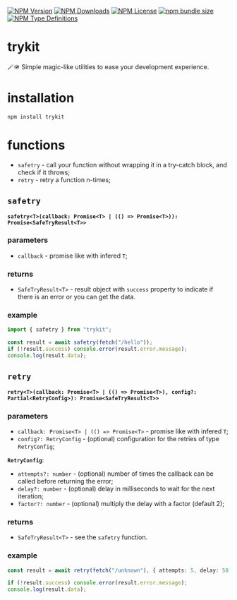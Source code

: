 [![NPM Version](https://img.shields.io/npm/v/trykit?style=flat-square?labelColor=black&color=navy)](https://npmjs.com/trykit/)
[![NPM Downloads](https://img.shields.io/npm/d18m/trykit?style=flat-square?labelColor=black&color=navy)](https://npmjs.com/trykit/)
[![NPM License](https://img.shields.io/npm/l/trykit?style=flat-square?labelColor=black&color=navy)](https://npmjs.com/trykit/)
[![npm bundle size](https://img.shields.io/bundlephobia/minzip/trykit?style=flat-square?labelColor=black&color=navy)](https://npmjs.com/trykit/)
[![NPM Type Definitions](https://img.shields.io/npm/types/trykit?style=flat-square?labelColor=black&color=navy)](https://npmjs.com/trykit/)

# trykit

🪄🪖 Simple magic-like utilities to ease your development experience.

# installation

```bash
npm install trykit
```

# functions

- `safetry` - call your function without wrapping it in a try-catch block, and check if it throws;
- `retry` - retry a function n-times;

## `safetry`

**`safetry<T>(callback: Promise<T> | (() => Promise<T>)): Promise<SafeTryResult<T>>`**

### parameters

- `callback` - promise like with infered `T`;

### returns

- `SafeTryResult<T>` - result object with `success` property to indicate if there is an error or you can get the data.

### example

```ts
import { safetry } from "trykit";

const result = await safetry(fetch("/hello"));
if (!result.success) console.error(result.error.message);
console.log(result.data);
```

## `retry`

**`retry<T>(callback: Promise<T> | (() => Promise<T>), config?: Partial<RetryConfig>): Promise<SafeTryResult<T>>`**

### parameters

- `callback: Promise<T> | (() => Promise<T>` - promise like with infered `T`;
- `config?: RetryConfig` - (optional) configuration for the retries of type `RetryConfig`;

**`RetryConfig`**:

- `attempts?: number` - (optional) number of times the callback can be called before returning the error;
- `delay?: number` - (optional) delay in milliseconds to wait for the next iteration;
- `factor?: number` - (optional) multiply the delay with a factor (default 2);

### returns

- `SafeTryResult<T>` - see the `safetry` function.

### example

```ts
const result = await retry(fetch("/unknown"), { attempts: 5, delay: 50, factor: 1 });

if (!result.success) console.error(result.error.message);
console.log(result.data);
```
